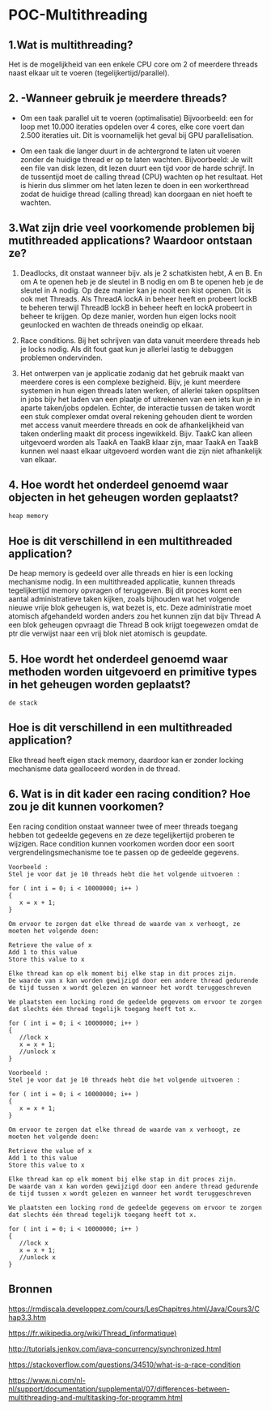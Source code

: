 # POC-Multithreading
## 1.Wat is multithreading?
 Het is de mogelijkheid van een enkele CPU core om 2 of meerdere threads naast elkaar uit te voeren (tegelijkertijd/parallel). 


## 2. -Wanneer gebruik je meerdere threads?
   - Om een taak parallel uit te voeren (optimalisatie)
	Bijvoorbeeld: een for loop met 10.000 iteraties opdelen over 4 cores, elke core voert dan 2.500 iteraties uit. Dit is voornamelijk
	het geval bij GPU parallelisation.
	
   - Om een taak die langer duurt in de achtergrond te laten uit voeren zonder de huidige thread er op te laten wachten.
	Bijvoorbeeld: Je wilt een file van disk lezen, dit lezen duurt een tijd voor de harde schrijf. In de tussentijd moet de 
	calling thread (CPU) wachten op het resultaat. Het is hierin dus slimmer om het laten lezen te doen in een workerthread
	zodat de huidige thread (calling thread) kan doorgaan en niet hoeft te wachten.
	

## 3.Wat zijn drie veel voorkomende problemen bij mutithreaded applications? Waardoor ontstaan ze? 
  
   1. Deadlocks, dit onstaat wanneer bijv. als je 2 schatkisten hebt, A en B.
	En om A te openen heb je de sleutel in B nodig en om B te openen heb je de 	sleutel in A nodig. Op deze manier kan je nooit een kist openen.
	Dit is ook met Threads. Als ThreadA lockA in beheer heeft en probeert lockB te beheren terwijl ThreadB lockB in beheer heeft
	en lockA probeert in beheer te krijgen. Op deze manier, worden hun eigen locks nooit geunlocked en wachten de threads oneindig op elkaar.
   
   2. Race conditions. Bij het schrijven van data vanuit meerdere threads heb je locks nodig. Als dit fout gaat kun je allerlei lastig te debuggen problemen ondervinden. 
  
   3. Het ontwerpen van je applicatie zodanig dat het gebruik maakt van meerdere cores is een complexe bezigheid.
	Bijv, je kunt meerdere systemen in hun eigen threads laten werken, of allerlei taken opsplitsen in jobs
	bijv het laden van een plaatje of uitrekenen van een iets kun je in aparte taken/jobs opdelen.
	Echter, de interactie tussen de taken wordt een stuk complexer omdat overal rekening gehouden dient te worden met access vanuit meerdere threads en ook de afhankelijkheid
	van taken onderling maakt dit process ingewikkeld. Bijv. TaakC kan alleen uitgevoerd worden als TaakA  en TaakB klaar zijn, maar TaakA en TaakB kunnen wel naast elkaar uitgevoerd worden want die zijn niet
	afhankelijk van elkaar.

## 4. Hoe wordt het onderdeel genoemd waar objecten in het geheugen worden geplaatst? 
    heap memory
## Hoe is dit verschillend in een multithreaded application?
   De heap memory is gedeeld over alle threads en hier is een locking mechanisme nodig.
   In een multithreaded applicatie, kunnen threads tegelijkertijd memory opvragen of teruggeven. Bij dit proces komt een aantal administratieve taken kijken, zoals
   bijhouden wat het volgende nieuwe vrije blok geheugen is, wat bezet is, etc.
   Deze administratie moet atomisch afgehandeld worden anders zou het kunnen zijn dat bijv Thread A een blok geheugen opvraagt die Thread B ook krijgt toegewezen
   omdat de ptr die verwijst naar een vrij blok niet atomisch is geupdate.

## 5. Hoe wordt het onderdeel genoemd waar methoden worden uitgevoerd en primitive types in het geheugen worden geplaatst?
    de stack
## Hoe is dit verschillend in een multithreaded application?
   Elke thread heeft eigen stack memory, daardoor kan er zonder locking mechanisme data gealloceerd worden in de thread.

## 6. Wat is in dit kader een racing condition? Hoe zou je dit kunnen voorkomen?
   Een racing condition onstaat wanneer twee of meer threads toegang hebben tot gedeelde gegevens en ze deze tegelijkertijd proberen te wijzigen.
   Race condition kunnen voorkomen worden door een soort vergrendelingsmechanisme toe te passen op de gedeelde gegevens.
    
    Voorbeeld :
    Stel je voor dat je 10 threads hebt die het volgende uitvoeren :
       
    for ( int i = 0; i < 10000000; i++ )
    {
       x = x + 1; 
    }
    
    Om ervoor te zorgen dat elke thread de waarde van x verhoogt, ze moeten het volgende doen: 
    
    Retrieve the value of x
    Add 1 to this value
    Store this value to x
    
    Elke thread kan op elk moment bij elke stap in dit proces zijn.
    De waarde van x kan worden gewijzigd door een andere thread gedurende de tijd tussen x wordt gelezen en wanneer het wordt teruggeschreven
        
    We plaatsten een locking rond de gedeelde gegevens om ervoor te zorgen dat slechts één thread tegelijk toegang heeft tot x.
       
    for ( int i = 0; i < 10000000; i++ )
    {
       //lock x
       x = x + 1; 
       //unlock x
    }
    
    Voorbeeld :
    Stel je voor dat je 10 threads hebt die het volgende uitvoeren :
       
    for ( int i = 0; i < 10000000; i++ )
    {
       x = x + 1; 
    }
    
    Om ervoor te zorgen dat elke thread de waarde van x verhoogt, ze moeten het volgende doen: 
    
    Retrieve the value of x
    Add 1 to this value
    Store this value to x
    
    Elke thread kan op elk moment bij elke stap in dit proces zijn.
    De waarde van x kan worden gewijzigd door een andere thread gedurende de tijd tussen x wordt gelezen en wanneer het wordt teruggeschreven
        
    We plaatsten een locking rond de gedeelde gegevens om ervoor te zorgen dat slechts één thread tegelijk toegang heeft tot x.
       
    for ( int i = 0; i < 10000000; i++ )
    {
       //lock x
       x = x + 1; 
       //unlock x
    }
            
## Bronnen

https://rmdiscala.developpez.com/cours/LesChapitres.html/Java/Cours3/Chap3.3.htm

https://fr.wikipedia.org/wiki/Thread_(informatique)

http://tutorials.jenkov.com/java-concurrency/synchronized.html

https://stackoverflow.com/questions/34510/what-is-a-race-condition

https://www.ni.com/nl-nl/support/documentation/supplemental/07/differences-between-multithreading-and-multitasking-for-programm.html


